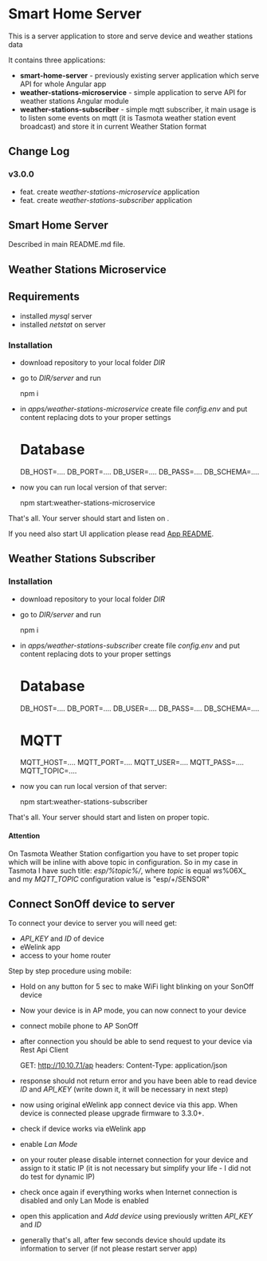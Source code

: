 # Smart Home Server

This is a server application to store and serve device and weather stations data

It contains three applications:

- __smart-home-server__ - previously existing server application which serve API for whole Angular app
- __weather-stations-microservice__ - simple application to serve API for weather stations Angular module
- __weather-stations-subscriber__ - simple mqtt subscriber, it main usage is to listen some events on mqtt (it is Tasmota weather station event broadcast) and store it in current Weather Station format

## Change Log

### v3.0.0

- feat. create _weather-stations-microservice_ application
- feat. create _weather-stations-subscriber_ application

## Smart Home Server

Described in main README.md file.

## Weather Stations Microservice

## Requirements

* installed _mysql_ server
* installed _netstat_ on server

### Installation

- download repository to your local folder _DIR_
- go to _DIR/server_ and run


    npm i 

- in _apps/weather-stations-microservice_ create file _config.env_ and put content replacing dots to your proper settings


    # Database
    DB_HOST=....
    DB_PORT=....
    DB_USER=....
    DB_PASS=....
    DB_SCHEMA=....
    
- now you can run local version of that server:

    
    npm start:weather-stations-microservice
    
That's all. Your server should start and listen on .

If you need also start UI application please read [App README](../app/README.md).

## Weather Stations Subscriber

### Installation

- download repository to your local folder _DIR_
- go to _DIR/server_ and run


    npm i 

- in _apps/weather-stations-subscriber_ create file _config.env_ and put content replacing dots to your proper settings


    # Database
    DB_HOST=....
    DB_PORT=....
    DB_USER=....
    DB_PASS=....
    DB_SCHEMA=....
    # MQTT
    MQTT_HOST=....
    MQTT_PORT=....
    MQTT_USER=....
    MQTT_PASS=....
    MQTT_TOPIC=....
    
- now you can run local version of that server:

    
    npm start:weather-stations-subscriber
    
That's all. Your server should start and listen on proper topic.

#### Attention

On Tasmota Weather Station configartion you have to set proper topic which will be inline with above topic in configuration. So in my case in Tasmota I have such title: _esp/%topic%/_, where _topic_ is equal _ws_%06X_ and my _MQTT_TOPIC_ configuration value is "esp/+/SENSOR" 

## Connect SonOff device to server

To connect your device to server you will need get:
 
* _API_KEY_ and _ID_ of device
* eWelink app
* access to your home router

Step by step procedure using mobile:
 
* Hold on any button for 5 sec to make WiFi light blinking on your SonOff device
* Now your device is in AP mode, you can now connect to your device 
* connect mobile phone to AP SonOff
* after connection you should be able to send request to your device via Rest Api Client
    
    
    GET: http://10.10.7.1/ap
    headers: Content-Type: application/json

* response should not return error and you have been able to read device _ID_ and _API_KEY_ (write down it, it will be necessary in next step)
* now using original eWelink app connect device via this app. When device is connected please upgrade firmware to 3.3.0+.
* check if device works via eWelink app
* enable _Lan Mode_
* on your router please disable internet connection for your device and assign to it static IP (it is not necessary but simplify your life - I did not do test for dynamic IP)
* check once again if everything works when Internet connection is disabled and only Lan Mode is enabled
* open this application and _Add device_ using previously written _API_KEY_ and _ID_
* generally that's all, after few seconds device should update its information to server (if not please restart server app)
 

